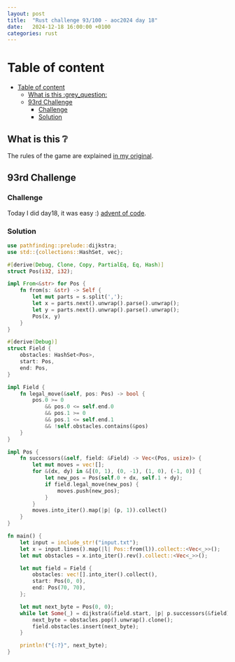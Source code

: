 ```yaml
---
layout: post
title:  "Rust challenge 93/100 - aoc2024 day 18"
date:   2024-12-18 16:00:00 +0100
categories: rust
---
```



#  Table of content
- [Table of content](#table-of-content)
  - [What is this :grey\_question:](#what-is-this-grey_question)
  - [93rd Challenge](#93rd-challenge)
    - [Challenge](#challenge)
    - [Solution](#solution)

## What is this :grey_question: 

The rules of the game are explained [in my original](https://maebli.github.io/rust/2021/10/18/100rust.html). 

## 93rd Challenge
### Challenge

Today I did day18, it was easy :) [advent of code](https://adventofcode.com/2024/day/18). 

### Solution

```rust
use pathfinding::prelude::dijkstra;
use std::{collections::HashSet, vec};

#[derive(Debug, Clone, Copy, PartialEq, Eq, Hash)]
struct Pos(i32, i32);

impl From<&str> for Pos {
    fn from(s: &str) -> Self {
        let mut parts = s.split(',');
        let x = parts.next().unwrap().parse().unwrap();
        let y = parts.next().unwrap().parse().unwrap();
        Pos(x, y)
    }
}

#[derive(Debug)]
struct Field {
    obstacles: HashSet<Pos>,
    start: Pos,
    end: Pos,
}

impl Field {
    fn legal_move(&self, pos: Pos) -> bool {
        pos.0 >= 0
            && pos.0 <= self.end.0
            && pos.1 >= 0
            && pos.1 <= self.end.1
            && !self.obstacles.contains(&pos)
    }
}

impl Pos {
    fn successors(&self, field: &Field) -> Vec<(Pos, usize)> {
        let mut moves = vec![];
        for &(dx, dy) in &[(0, 1), (0, -1), (1, 0), (-1, 0)] {
            let new_pos = Pos(self.0 + dx, self.1 + dy);
            if field.legal_move(new_pos) {
                moves.push(new_pos);
            }
        }
        moves.into_iter().map(|p| (p, 1)).collect()
    }
}

fn main() {
    let input = include_str!("input.txt");
    let x = input.lines().map(|l| Pos::from(l)).collect::<Vec<_>>();
    let mut obstacles = x.into_iter().rev().collect::<Vec<_>>();

    let mut field = Field {
        obstacles: vec![].into_iter().collect(),
        start: Pos(0, 0),
        end: Pos(70, 70),
    };

    let mut next_byte = Pos(0, 0);
    while let Some(_) = dijkstra(&field.start, |p| p.successors(&field), |p| *p == field.end) {
        next_byte = obstacles.pop().unwrap().clone();
        field.obstacles.insert(next_byte);
    }

    println!("{:?}", next_byte);
}


```